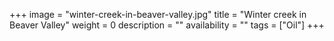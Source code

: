 +++
image = "winter-creek-in-beaver-valley.jpg"
title = "Winter creek in Beaver Valley"
weight = 0
description = ""
availability = ""
tags = ["Oil"]
+++
